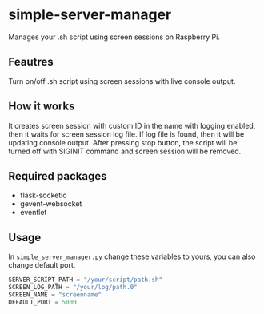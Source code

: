 <div align = left>

# simple-server-manager

Manages your .sh script using screen sessions on Raspberry Pi.

## Feautres
Turn on/off .sh script using screen sessions with live console output.

## How it works
It creates screen session with custom ID in the name with logging enabled, then it waits for screen session log file. If log file is found, then it will be updating console output. After pressing stop button, the script will be turned off with SIGINIT command and screen session will be removed.

## Required packages
* flask-socketio
* gevent-websocket
* eventlet

## Usage
In `simple_server_manager.py` change these variables to yours, you can also change default port.
```python
SERVER_SCRIPT_PATH = "/your/script/path.sh"
SCREEN_LOG_PATH = "/your/log/path.0"
SCREEN_NAME = "screenname"
DEFAULT_PORT = 5000
```

